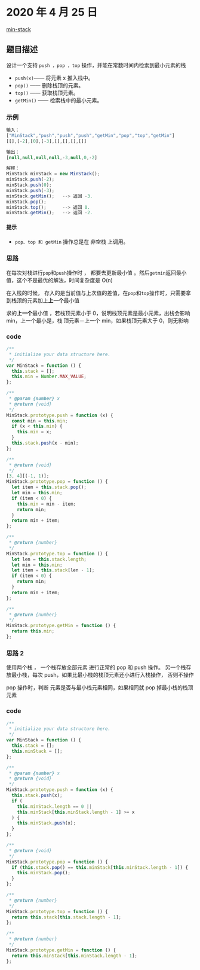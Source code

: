# 2020 年 4 月 25 日

[min-stack](https://leetcode-cn.com/problems/min-stack/description/?utm_source=LCUS&utm_medium=ip_redirect_q_uns&utm_campaign=transfer2china)

## 题目描述

设计一个支持 `push ，pop ，top` 操作，并能在常数时间内检索到最小元素的栈

- `push(x)`—— 将元素 x 推入栈中。
- `pop()` —— 删除栈顶的元素。
- `top()` —— 获取栈顶元素。
- `getMin()` —— 检索栈中的最小元素。

### 示例

```js
输入：
["MinStack","push","push","push","getMin","pop","top","getMin"]
[[],[-2],[0],[-3],[],[],[],[]]

输出：
[null,null,null,null,-3,null,0,-2]

解释：
MinStack minStack = new MinStack();
minStack.push(-2);
minStack.push(0);
minStack.push(-3);
minStack.getMin();   --> 返回 -3.
minStack.pop();
minStack.top();      --> 返回 0.
minStack.getMin();   --> 返回 -2.
```

#### 提示

- `pop、top 和 getMin` 操作总是在 非空栈 上调用。

### 思路

在每次对栈进行`pop`和`push`操作时 ， 都要去更新最小值 。然后`getmin`返回最小值，这个不是最优的解法，时间复杂度是 O(n)

在入栈的时候， 存入的是当前值与上次值的差值，在`pop`和`top`操作时，只需要拿到栈顶的元素加上**上一个**最小值

求的**上一个**最小值 ，若栈顶元素小于 0，说明栈顶元素是最小元素，出栈会影响 min，上一个最小是，栈 顶元素－上一个 min，如果栈顶元素大于 0，则无影响

### code

```js
/**
 * initialize your data structure here.
 */
var MinStack = function () {
  this.stack = [];
  this.min = Number.MAX_VALUE;
};

/**
 * @param {number} x
 * @return {void}
 */
MinStack.prototype.push = function (x) {
  const min = this.min;
  if (x < this.min) {
    this.min = x;
  }
  this.stack.push(x - min);
};

/**
 * @return {void}
 */
[3, 4][(-1, 1)];
MinStack.prototype.pop = function () {
  let item = this.stack.pop();
  let min = this.min;
  if (item < 0) {
    this.min = min - item;
    return min;
  }
  return min + item;
};

/**
 * @return {number}
 */
MinStack.prototype.top = function () {
  let len = this.stack.length;
  let min = this.min;
  let item = this.stack[len - 1];
  if (item < 0) {
    return min;
  }
  return min + item;
};

/**
 * @return {number}
 */
MinStack.prototype.getMin = function () {
  return this.min;
};
```

### 思路 2

使用两个栈 ， 一个栈存放全部元素 进行正常的 pop 和 push 操作。 另一个栈存放最小栈，每次 push，如果比最小栈的栈顶元素还小进行入栈操作， 否则不操作

pop 操作时，判断 元素是否与最小栈元素相同，如果相同就 pop 掉最小栈的栈顶元素

### code

```js
/**
 * initialize your data structure here.
 */
var MinStack = function () {
  this.stack = [];
  this.minStack = [];
};

/**
 * @param {number} x
 * @return {void}
 */
MinStack.prototype.push = function (x) {
  this.stack.push(x);
  if (
    this.minStack.length == 0 ||
    this.minStack[this.minStack.length - 1] >= x
  ) {
    this.minStack.push(x);
  }
};

/**
 * @return {void}
 */
MinStack.prototype.pop = function () {
  if (this.stack.pop() == this.minStack[this.minStack.length - 1]) {
    this.minStack.pop();
  }
};

/**
 * @return {number}
 */
MinStack.prototype.top = function () {
  return this.stack[this.stack.length - 1];
};

/**
 * @return {number}
 */
MinStack.prototype.getMin = function () {
  return this.minStack[this.minStack.length - 1];
};
```
